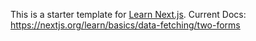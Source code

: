 This is a starter template for [Learn Next.js](https://nextjs.org/learn).
Current Docs: https://nextjs.org/learn/basics/data-fetching/two-forms
